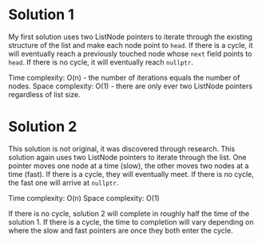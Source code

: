 # Solution 1
My first solution uses two ListNode pointers to iterate through the existing structure of the list and make each node point to `head`. If there is a cycle, it will eventually reach a previously touched node whose `next` field points to `head`. If there is no cycle, it will eventually reach `nullptr`.

Time complexity: O(n) - the number of iterations equals the number of nodes.
Space complexity: O(1) - there are only ever two ListNode pointers regardless of list size.

# Solution 2
This solution is not original, it was discovered through research. This solution again uses two ListNode pointers to iterate through the list. One pointer moves one node at a time (slow), the other moves two nodes at a time (fast). If there is a cycle, they will eventually meet. If there is no cycle, the fast one will arrive at `nullptr`.

Time complexity: O(n)
Space complexity: O(1)

If there is no cycle, solution 2 will complete in roughly half the time of the solution 1. If there is a cycle, the time to completion will vary depending on where the slow and fast pointers are once they both enter the cycle.